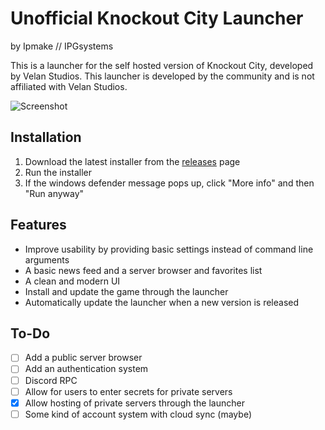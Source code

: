 # Unofficial Knockout City Launcher
by Ipmake // IPGsystems

This is a launcher for the self hosted version of Knockout City, developed by Velan Studios.
This launcher is developed by the community and is not affiliated with Velan Studios.

![Screenshot](https://cdn.discordapp.com/attachments/1086346121472905366/1095320783976407120/image.png)

## Installation
1. Download the latest installer from the [releases](https://github.com/Ipmake/kocitylauncher/releases/) page
2. Run the installer
3. If the windows defender message pops up, click "More info" and then "Run anyway"

## Features
- Improve usability by providing basic settings instead of command line arguments
- A basic news feed and a server browser and favorites list
- A clean and modern UI
- Install and update the game through the launcher
- Automatically update the launcher when a new version is released

## To-Do
- [ ] Add a public server browser
- [ ] Add an authentication system
- [ ] Discord RPC
- [ ] Allow for users to enter secrets for private servers
- [x] Allow hosting of private servers through the launcher
- [ ] Some kind of account system with cloud sync (maybe)
